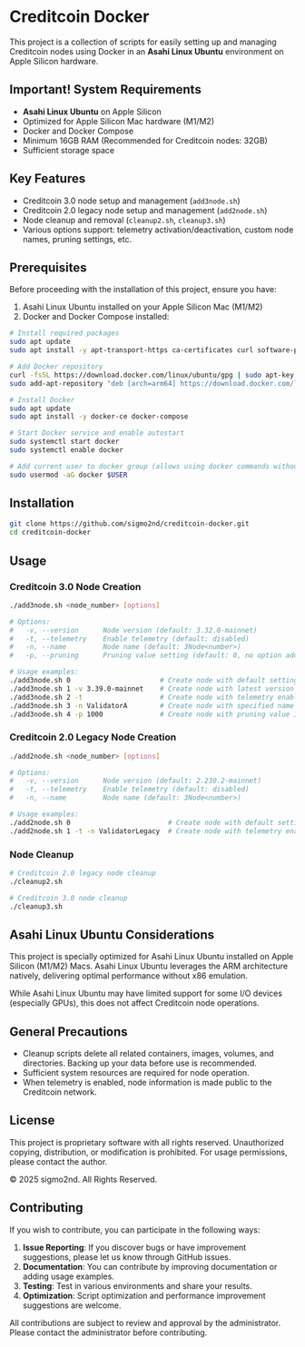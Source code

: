 # Creditcoin Docker

This project is a collection of scripts for easily setting up and managing Creditcoin nodes using Docker in an **Asahi Linux Ubuntu** environment on Apple Silicon hardware.

## Important! System Requirements

- **Asahi Linux Ubuntu** on Apple Silicon
- Optimized for Apple Silicon Mac hardware (M1/M2)
- Docker and Docker Compose
- Minimum 16GB RAM (Recommended for Creditcoin nodes: 32GB)
- Sufficient storage space

## Key Features

- Creditcoin 3.0 node setup and management (`add3node.sh`)
- Creditcoin 2.0 legacy node setup and management (`add2node.sh`)
- Node cleanup and removal (`cleanup2.sh`, `cleanup3.sh`)
- Various options support: telemetry activation/deactivation, custom node names, pruning settings, etc.

## Prerequisites

Before proceeding with the installation of this project, ensure you have:

1. Asahi Linux Ubuntu installed on your Apple Silicon Mac (M1/M2)
2. Docker and Docker Compose installed:
```bash
# Install required packages
sudo apt update
sudo apt install -y apt-transport-https ca-certificates curl software-properties-common

# Add Docker repository
curl -fsSL https://download.docker.com/linux/ubuntu/gpg | sudo apt-key add -
sudo add-apt-repository "deb [arch=arm64] https://download.docker.com/linux/ubuntu $(lsb_release -cs) stable"

# Install Docker
sudo apt update
sudo apt install -y docker-ce docker-compose

# Start Docker service and enable autostart
sudo systemctl start docker
sudo systemctl enable docker

# Add current user to docker group (allows using docker commands without sudo)
sudo usermod -aG docker $USER
```

## Installation
```bash
git clone https://github.com/sigmo2nd/creditcoin-docker.git
cd creditcoin-docker
```

## Usage

### Creditcoin 3.0 Node Creation

```bash
./add3node.sh <node_number> [options]

# Options:
#   -v, --version      Node version (default: 3.32.0-mainnet)
#   -t, --telemetry    Enable telemetry (default: disabled)
#   -n, --name         Node name (default: 3Node<number>)
#   -p, --pruning      Pruning value setting (default: 0, no option added if 0)

# Usage examples:
./add3node.sh 0                      # Create node with default settings
./add3node.sh 1 -v 3.39.0-mainnet    # Create node with latest version
./add3node.sh 2 -t                   # Create node with telemetry enabled
./add3node.sh 3 -n ValidatorA        # Create node with specified name
./add3node.sh 4 -p 1000              # Create node with pruning value 1000
```

### Creditcoin 2.0 Legacy Node Creation

```bash
./add2node.sh <node_number> [options]

# Options:
#   -v, --version      Node version (default: 2.230.2-mainnet)
#   -t, --telemetry    Enable telemetry (default: disabled)
#   -n, --name         Node name (default: 3Node<number>)

# Usage examples:
./add2node.sh 0                        # Create node with default settings
./add2node.sh 1 -t -n ValidatorLegacy  # Create node with telemetry enabled and specified name
```

### Node Cleanup

```bash
# Creditcoin 2.0 legacy node cleanup
./cleanup2.sh

# Creditcoin 3.0 node cleanup
./cleanup3.sh
```

## Asahi Linux Ubuntu Considerations

This project is specially optimized for Asahi Linux Ubuntu installed on Apple Silicon (M1/M2) Macs. Asahi Linux Ubuntu leverages the ARM architecture natively, delivering optimal performance without x86 emulation.

While Asahi Linux Ubuntu may have limited support for some I/O devices (especially GPUs), this does not affect Creditcoin node operations.

## General Precautions

- Cleanup scripts delete all related containers, images, volumes, and directories. Backing up your data before use is recommended.
- Sufficient system resources are required for node operation.
- When telemetry is enabled, node information is made public to the Creditcoin network.

## License

This project is proprietary software with all rights reserved. Unauthorized copying, distribution, or modification is prohibited. For usage permissions, please contact the author.

© 2025 sigmo2nd. All Rights Reserved.

## Contributing

If you wish to contribute, you can participate in the following ways:

1. **Issue Reporting**: If you discover bugs or have improvement suggestions, please let us know through GitHub issues.
2. **Documentation**: You can contribute by improving documentation or adding usage examples.
3. **Testing**: Test in various environments and share your results.
4. **Optimization**: Script optimization and performance improvement suggestions are welcome.

All contributions are subject to review and approval by the administrator. Please contact the administrator before contributing.
